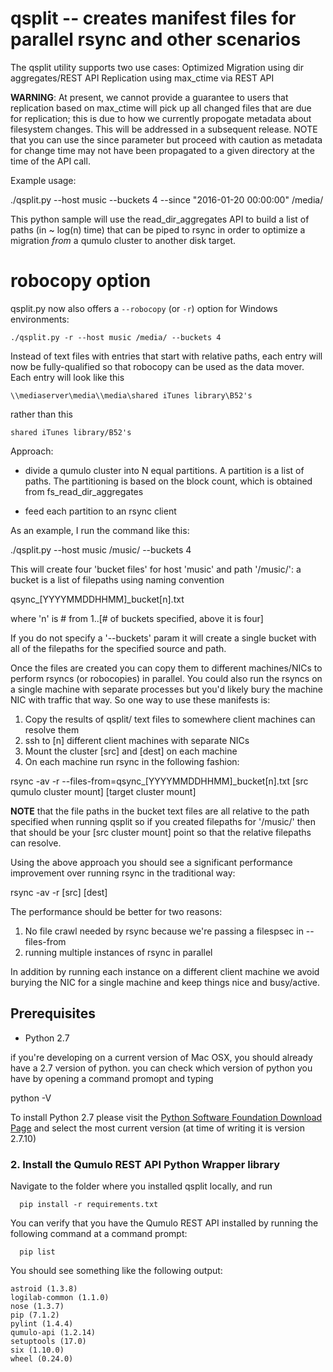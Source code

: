 # qsplit -- creates manifest files for parallel rsync and other scenarios

The qsplit utility supports two use cases:
Optimized Migration using dir aggregates/REST API
Replication using max_ctime via REST API

**WARNING**: At present, we cannot provide a guarantee to users that replication based on max_ctime will pick up all changed files that are due for replication; this is due to how we currently propogate metadata about filesystem changes.  This will be addressed in a subsequent release.  NOTE that you can use the since parameter but proceed with caution as metadata for change time may not have
been propagated to a given directory at the time of the API call. 

Example usage:

./qsplit.py --host music --buckets 4 --since "2016-01-20 00:00:00" /media/

  
This python sample will use the read_dir_aggregates API to build a list of paths (in ~ log(n) time) that can be piped to rsync in order to optimize a migration *from* a qumulo cluster to another disk target.  

# robocopy option 
qsplit.py now also offers a `--robocopy` (or `-r`) option for Windows environments:

    ./qsplit.py -r --host music /media/ --buckets 4

Instead of text files with entries that start with relative paths, each entry will now be fully-qualified so that robocopy can be used as the data mover.  Each entry will look like this

    \\mediaserver\media\\media\shared iTunes library\B52's

rather than this

    shared iTunes library/B52's

Approach:

- divide a qumulo cluster into N equal partitions. A partition is a list of paths. The partitioning is based on the block count, which is obtained from fs_read_dir_aggregates

- feed each partition to an rsync client

As an example, I run the command like this:

./qsplit.py --host music /music/ --buckets 4

This will create four 'bucket files' for host 'music' and path '/music/': a bucket is a list of filepaths using naming convention

qsync_[YYYYMMDDHHMM]_bucket[n].txt

where 'n' is # from 1..[# of buckets specified, above it is four]

If you do not specify a '--buckets' param it will create a single bucket with all of the filepaths for the specified source and path.

Once the files are created you can copy them to different machines/NICs to perform rsyncs (or robocopies) in parallel.  You could also run the rsyncs on a single machine with separate processes but you'd likely bury the machine NIC with traffic that way.  So one way to use these manifests is:

1. Copy the results of qsplit/ text files to somewhere client machines can resolve them
2. ssh to [n] different client machines with separate NICs
3. Mount the cluster [src] and [dest] on each machine
4. On each machine run rsync in the following fashion:

rsync -av -r --files-from=qsync_[YYYYMMDDHHMM]_bucket[n].txt [src qumulo cluster mount] [target cluster mount]

**NOTE** that the file paths in the bucket text files are all relative to the path specified when running qsplit so if you created filepaths for '/music/' then that should be your [src cluster mount] point so that the relative filepaths can resolve.

Using the above approach you should see a significant performance improvement over running rsync in the traditional way:

rsync -av -r [src] [dest] 

The performance should be better for two reasons:

1. No file crawl needed by rsync because we're passing a filespsec in --files-from
2. running multiple instances of rsync in parallel

In addition by running each instance on a different client machine we avoid burying the NIC for a single machine and keep things nice and busy/active.

## Prerequisites

* Python 2.7

if you're developing on a current version of Mac OSX, you should already have a 2.7 version of python.  you can check which version of python you have by opening a command promopt and typing

  python -V

To install Python 2.7 please visit the [Python Software Foundation
Download Page](https://www.python.org/downloads/)  and select the most
current version (at time of writing it is version 2.7.10)


### 2. Install the Qumulo REST API Python Wrapper library

Navigate to the folder where you installed qsplit locally, and run

```
  pip install -r requirements.txt
```

You can verify that you have the Qumulo REST API installed by running
the following command at a command prompt:
```
  pip list
```
You should see something like the following output:

```
astroid (1.3.8)
logilab-common (1.1.0)
nose (1.3.7)
pip (7.1.2)
pylint (1.4.4)
qumulo-api (1.2.14)
setuptools (17.0)
six (1.10.0)
wheel (0.24.0)

```
